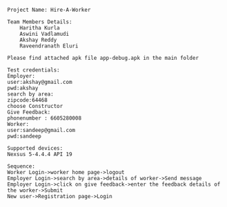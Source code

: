 	Project Name: Hire-A-Worker

	Team Members Details:
		Haritha Kurla
		Aswini Vadlamudi
		Akshay Reddy
		Raveendranath Eluri
		
	Please find attached apk file app-debug.apk in the main folder
		
	Test credentials:
	Employer:
	user:akshay@gmail.com
	pwd:akshay
	search by area:
	zipcode:64468
	choose Constructor
	Give Feedback:
	phonenumber : 6605280008
	Worker:
	user:sandeep@gmail.com
	pwd:sandeep	
	
	Supported devices:
	Nexsus 5-4.4.4 API 19
	
	Sequence:
	Worker Login->worker home page->logout
	Employer Login->search by area->details of worker->Send message
	Employer Login->click on give feedback->enter the feedback details of the worker->Submit
	New user->Registration page->Login
	
	
	
	
		
		

	
